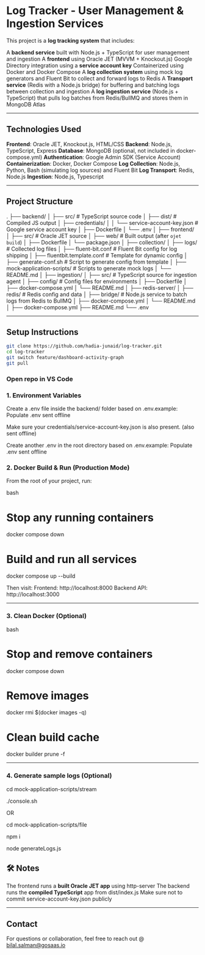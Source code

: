 # Log Tracker - User Management & Ingestion Services

This project is a **log tracking system** that includes:

A **backend service** built with Node.js + TypeScript for user management and ingestion
A **frontend** using Oracle JET (MVVM + Knockout.js)
Google Directory integration using a **service account key**
Containerized using Docker and Docker Compose
A **log collection system** using mock log generators and Fluent Bit to collect and forward logs to Redis
A **Transport service** (Redis with a Node.js bridge) for buffering and batching logs between collection and ingestion
A **log ingestion service** (Node.js + TypeScript) that pulls log batches from Redis/BullMQ and stores them in MongoDB Atlas

---

## Technologies Used

**Frontend**: Oracle JET, Knockout.js, HTML/CSS
**Backend**: Node.js, TypeScript, Express
**Database**: MongoDB (optional, not included in docker-compose.yml)
**Authentication**: Google Admin SDK (Service Account)
**Containerization**: Docker, Docker Compose
**Log Collection**: Node.js, Python, Bash (simulating log sources) and Fluent Bit
**Log Transport**: Redis, Node.js 
**Ingestion**: Node.js, Typescript

---

## Project Structure

.
├── backend/
│   ├── src/                          # TypeScript source code
│   ├── dist/                         # Compiled JS output
│   ├── credentials/
│   │   └── service-account-key.json  # Google service account key
│   ├── Dockerfile
│   └── .env
│
├── frontend/
│   ├── src/                          # Oracle JET source
│   ├── web/                          # Built output (after `ojet build`)
│   ├── Dockerfile
│   └── package.json
│
├── collection/
│   ├── logs/                        # Collected log files
│   ├── fluent-bit.conf              # Fluent Bit config for log shipping
│   ├── fluentbit.template.conf      # Template for dynamic config
│   ├── generate-conf.sh             # Script to generate config from template
│   ├── mock-application-scripts/    # Scripts to generate mock logs
│   └── README.md
│
├── ingestion/
│   ├── src/                         # TypeScript source for ingestion agent
│   ├── config/                      # Config files for environments
│   ├── Dockerfile
│   ├── docker-compose.yml
│   └── README.md
│
├── redis-server/
│   ├── redis/                       # Redis config and data
│   ├── bridge/                      # Node.js service to batch logs from Redis to BullMQ
│   ├── docker-compose.yml
│   └── README.md
│
├── docker-compose.yml
├── README.md
└── .env

---

##  Setup Instructions


```bash
git clone https://github.com/hadia-junaid/log-tracker.git
cd log-tracker
git switch feature/dashboard-activity-graph
git pull
```

### Open repo in VS Code

### 1. Environment Variables

Create a .env file inside the backend/ folder based on .env.example:
Populate .env sent offline


Make sure your credentials/service-account-key.json is also present. (also sent offline)

Create another .env in the root directory based on .env.example:
Populate .env sent offline

### 2. Docker Build & Run (Production Mode)

From the root of your project, run:

bash
# Stop any running containers
docker compose down

# Build and run all services
docker compose up --build


Then visit:
Frontend: http://localhost:8000
Backend API: http://localhost:3000

---

### 3. Clean Docker (Optional)

bash
# Stop and remove containers
docker compose down

# Remove images
docker rmi $(docker images -q)

# Clean build cache
docker builder prune -f

---

### 4. Generate sample logs (Optional)

cd mock-application-scripts/stream

./console.sh


OR


cd mock-application-scripts/file

npm i

node generateLogs.js

## 🛠 Notes

The frontend runs a **built Oracle JET app** using http-server
The backend runs the **compiled TypeScript** app from dist/index.js
Make sure not to commit service-account-key.json publicly

---

## Contact

For questions or collaboration, feel free to reach out @ bilal.salman@gosaas.io